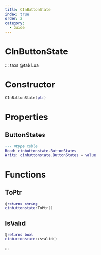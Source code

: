 ```yaml
---
title: CInButtonState
index: true
order: 2
category:
  - Guide
---
```


# CInButtonState

::: tabs
@tab Lua
# Constructor
```lua
CInButtonState(ptr)
```
# Properties
## ButtonStates 
```lua
--- @type table
Read: cinbuttonstate.ButtonStates
Write: cinbuttonstate.ButtonStates = value
```
# Functions
## ToPtr
```lua
@returns string
cinbuttonstate:ToPtr()
```
## IsValid
```lua
@returns bool
cinbuttonstate:IsValid()
```

:::